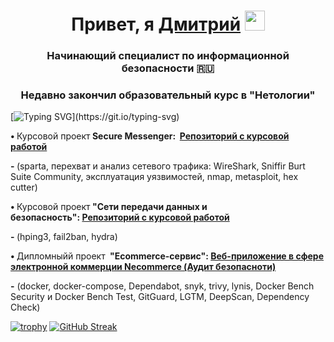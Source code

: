<h1 align="center">Привет, я <a href="https://taplink.cc/securitydmitry" target="_blank" rel="noopener">Дмитрий</a> <img src="https://github.com/blackcater/blackcater/raw/main/images/Hi.gif" height="32" /></h1>
<h3 align="center">Начинающий специалист по информационной безопасности 🇷🇺</h3>
<h3 align="center">Недавно закончил образовательный курс в "Нетологии"</h3>

[![Typing SVG](https://readme-typing-svg.herokuapp.com?color=%20c73c&lines=Мои+навыки:)](https://git.io/typing-svg)
<p><strong>&bull; </strong>Курсовой проект<strong> Secure Messenger:&nbsp;&nbsp;<a href="https://github.com/TITAN5000/sib-secure-kontur-diploma" target="_blank" rel="noopener">Репозиторий с курсовой работой</a></strong></p>
<p><strong>- </strong>(sparta, перехват и анализ сетевого трафика: WireShark,&nbsp;Sniffir Burt Suite Community, эксплуатация уязвимостей,&nbsp;nmap, metasploit, hex cutter)&nbsp;</p>
<p><strong>&bull;&nbsp;</strong>Курсовой проект<strong>&nbsp;"Сети передачи данных и безопасность":&nbsp;<a href="https://github.com/TITAN5000/pcs-ibnet-diplom" target="_blank" rel="noopener">Репозиторий с курсовой работой</a></strong></p>
<p><strong>- </strong>(hping3, fail2ban, hydra)</p>
<p><strong>&bull;&nbsp;</strong>Дипломныйй проект&nbsp;<strong> "Ecommerce-сервис":&nbsp;<a href="https://github.com/TITAN5000/Netology-cp-sib" target="_blank" rel="noopener">Веб-приложение в сфере электронной коммерции Necommerce (Аудит безопасноти)</a></strong></p>
<p><strong>-</strong> (docker, docker-compose,&nbsp;Dependabot, snyk, trivy, lynis,&nbsp;Docker Bench Security и Docker Bench Test, GitGuard, LGTM, DeepScan,&nbsp;Dependency Check)</p>

[![trophy](https://github-profile-trophy.vercel.app/?username=TITAN5000)](https://github.com/ryo-ma/github-profile-trophy)
[![GitHub Streak](https://github-readme-streak-stats.herokuapp.com/?user=TITAN5000)](https://git.io/streak-stats)
